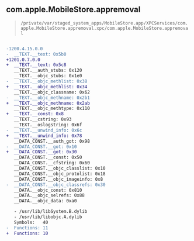 ## com.apple.MobileStore.appremoval

> `/private/var/staged_system_apps/MobileStore.app/XPCServices/com.apple.MobileStore.appremoval.xpc/com.apple.MobileStore.appremoval`

```diff

-1200.4.15.0.0
-  __TEXT.__text: 0x5b0
+1201.0.7.0.0
+  __TEXT.__text: 0x5c8
   __TEXT.__auth_stubs: 0x120
   __TEXT.__objc_stubs: 0x1e0
-  __TEXT.__objc_methlist: 0x38
+  __TEXT.__objc_methlist: 0x34
   __TEXT.__objc_classname: 0x62
-  __TEXT.__objc_methname: 0x2b1
+  __TEXT.__objc_methname: 0x2ab
   __TEXT.__objc_methtype: 0x110
+  __TEXT.__const: 0x8
   __TEXT.__cstring: 0x93
   __TEXT.__oslogstring: 0x6f
-  __TEXT.__unwind_info: 0x6c
+  __TEXT.__unwind_info: 0x78
   __DATA_CONST.__auth_got: 0x98
-  __DATA_CONST.__got: 0x10
+  __DATA_CONST.__got: 0x30
   __DATA_CONST.__const: 0x50
   __DATA_CONST.__cfstring: 0x60
   __DATA_CONST.__objc_classlist: 0x10
   __DATA_CONST.__objc_protolist: 0x18
   __DATA_CONST.__objc_imageinfo: 0x8
-  __DATA_CONST.__objc_classrefs: 0x30
   __DATA.__objc_const: 0x810
   __DATA.__objc_selrefs: 0x88
   __DATA.__objc_data: 0xa0

   - /usr/lib/libSystem.B.dylib
   - /usr/lib/libobjc.A.dylib
   Symbols:   40
-  Functions: 11
+  Functions: 10
 

```
